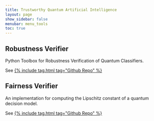 ```yaml
---
title: Trustworthy Quantum Artificial Intelligence
layout: page
show_sidebar: false
menubar: menu_tools
toc: true
---
```


## Robustness Verifier
Python Toolbox for Robustness Verification of Quantum Classifiers.

See [{% include tag.html tag="Github Repo" %}](https://github.com/Veri-Q/Robustness)

## Fairness Verifier
An implementation for computing the Lipschitz constant of a quantum decision model.

See [{% include tag.html tag="Github Repo" %}](https://github.com/Veri-Q/Fairness)
